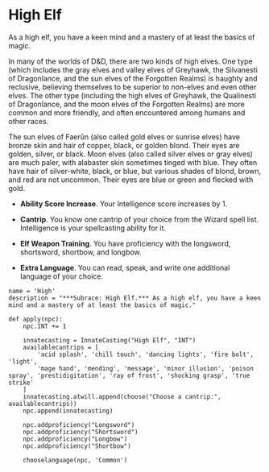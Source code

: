 # High Elf
As a high elf, you have a keen mind and a mastery of at least the basics of magic.

In many of the worlds of D&D, there are two kinds of high elves. One type (which includes the gray elves and valley elves of Greyhawk, the Silvanesti of Dragonlance, and the sun elves of the Forgotten Realms) is haughty and reclusive, believing themselves to be superior to non-elves and even other elves. The other type (including the high elves of Greyhawk, the Qualinesti of Dragonlance, and the moon elves of the Forgotten Realms) are more common and more friendly, and often encountered among humans and other races.

The sun elves of Faerûn (also called gold elves or sunrise elves) have bronze skin and hair of copper, black, or golden blond. Their eyes are golden, silver, or black. Moon elves (also called silver elves or gray elves) are much paler, with alabaster skin sometimes tinged with blue. They often have hair of silver-white, black, or blue, but various shades of blond, brown, and red are not uncommon. Their eyes are blue or green and flecked with gold.

* **Ability Score Increase**. Your Intelligence score increases by 1.

* **Cantrip**. You know one cantrip of your choice from the Wizard spell list. Intelligence is your spellcasting ability for it.

* **Elf Weapon Training**. You have proficiency with the longsword, shortsword, shortbow, and longbow.

* **Extra Language**. You can read, speak, and write one additional language of your choice.

```
name = 'High'
description = "***Subrace: High Elf.*** As a high elf, you have a keen mind and a mastery of at least the basics of magic."

def apply(npc):
    npc.INT += 1

    innatecasting = InnateCasting("High Elf", "INT")
    availablecantrips = [
        'acid splash', 'chill touch', 'dancing lights', 'fire bolt', 'light', 
        'mage hand', 'mending', 'message', 'minor illusion', 'poison spray', 'prestidigitation', 'ray of frost', 'shocking grasp', 'true strike'
    ]
    innatecasting.atwill.append(choose("Choose a cantrip:", availablecantrips))
    npc.append(innatecasting)

    npc.addproficiency("Longsword")
    npc.addproficiency("Shortsword")
    npc.addproficiency("Longbow")
    npc.addproficiency("Shortbow")

    chooselanguage(npc, 'Common')
```
